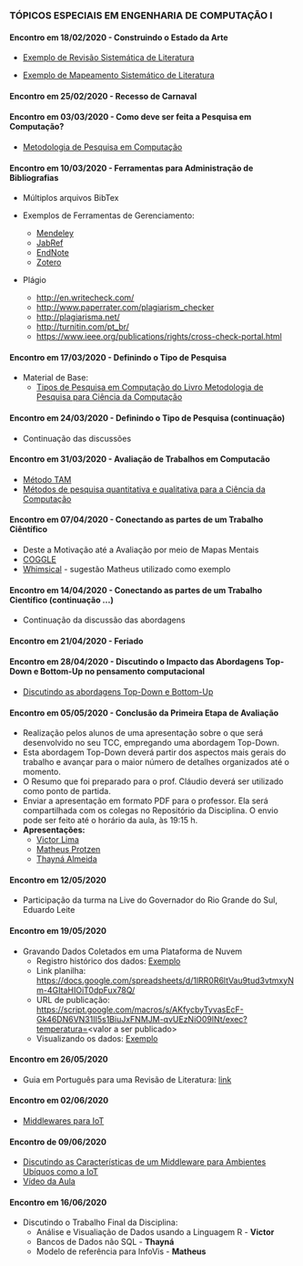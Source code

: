 ### TÓPICOS ESPECIAIS EM ENGENHARIA DE COMPUTAÇÃO I

#### Encontro em 18/02/2020 - Construindo o Estado da Arte

  * [Exemplo de Revisão Sistemática de Literatura](http://olaria.ucpel.edu.br/materiais/lib/exe/fetch.php?media=msl_qualificacao_rafael.pdf)

  * [Exemplo de Mapeamento Sistemático de Literatura](http://olaria.ucpel.edu.br/materiais/lib/exe/fetch.php?media=rsl_tese_roger.pdf)
  
#### Encontro em 25/02/2020 - Recesso de Carnaval 

#### Encontro em 03/03/2020 - Como deve ser feita a Pesquisa em Computação?

  * [Metodologia de Pesquisa em Computação](https://pt.slideshare.net/lndecastro/2015-metodologia-da-pesquisa-em-computao)

#### Encontro em 10/03/2020 - Ferramentas para Administração de Bibliografias
 
   * Múltiplos arquivos BibTex
   * Exemplos de Ferramentas de Gerenciamento:
     * [Mendeley](https://www.mendeley.com/)
     * [JabRef](http://www.jabref.org/)
     * [EndNote](https://clarivate.libguides.com/endnote_training/home)
     * [Zotero](https://www.zotero.org/)

  * Plágio
    * http://en.writecheck.com/
    * http://www.paperrater.com/plagiarism_checker
    * http://plagiarisma.net/
    * http://turnitin.com/pt_br/
    * https://www.ieee.org/publications/rights/cross-check-portal.html

#### Encontro em 17/03/2020 - Definindo o Tipo de Pesquisa

  * Material de Base: 
    * [Tipos de Pesquisa em Computação do Livro Metodologia de Pesquisa para Ciência da Computação](http://olaria.ucpel.edu.br/materiais/lib/exe/fetch.php?media=tipos-de-pesquisa-em-computacao.pdf)

#### Encontro em 24/03/2020 - Definindo o Tipo de Pesquisa (continuação)
  * Continuação das discussões

#### Encontro em 31/03/2020 - Avaliação de Trabalhos em Computacão
  * [Método TAM](http://olaria.ucpel.edu.br/materiais/lib/exe/fetch.php?media=avaliacao_dissertacao_rogerio_albandes.pdf)
  * [Métodos de pesquisa quantitativa e qualitativa para a Ciência da Computação](https://www.ic.unicamp.br/~wainer/papers/metod07.pdf)

#### Encontro em 07/04/2020 - Conectando as partes de um Trabalho Ciêntífico
  * Deste a Motivação até a Avaliação por meio de Mapas Mentais
  * [COGGLE](https://coggle.it/)
  * [Whimsical](https://whimsical.com/) - sugestão Matheus utilizado como exemplo

#### Encontro em 14/04/2020 - Conectando as partes de um Trabalho Científico (continuação ...)
  * Continuação da discussão das abordagens

#### Encontro em 21/04/2020 - Feriado

#### Encontro em 28/04/2020 - Discutindo o Impacto das Abordagens Top-Down e Bottom-Up no pensamento computacional
  * [Discutindo as abordagens Top-Down e Bottom-Up](https://pt.wikipedia.org/wiki/Abordagem_top-down_e_bottom-up)

#### Encontro em 05/05/2020 - Conclusão da Primeira Etapa de Avaliação
  * Realização pelos alunos de uma apresentação sobre o que será desenvolvido no seu TCC, empregando uma abordagem Top-Down.
  * Esta abordagem Top-Down deverá partir dos aspectos mais gerais do trabalho e avançar para o maior número de detalhes organizados até o momento.
  * O Resumo que foi preparado para o prof. Cláudio deverá ser utilizado como ponto de partida.
  * Enviar a apresentação em formato PDF para o professor. Ela será compartilhada com os colegas no Repositório da Disciplina. O envio pode ser feito até o horário da aula, às 19:15 h.
  * **Apresentações:**
    * [Victor Lima](https://github.com/adenauery/TEECI/blob/master/Avaliacao-I-Victor-Lima.pdf)
    * [Matheus Protzen](https://github.com/adenauery/TEECI/blob/master/Avaliacao-I-Matheus-Protzen.pdf)
    * [Thayná Almeida](https://github.com/adenauery/TEECI/blob/master/Avaliacao-I-Thayna-Almeida.pdf)
  
#### Encontro em 12/05/2020
  * Participação da turma na Live do Governador do Rio Grande do Sul, Eduardo Leite

#### Encontro em 19/05/2020
  * Gravando Dados Coletados em uma Plataforma de Nuvem
    * Registro histórico dos dados: [Exemplo](https://fazerlab.wordpress.com/2017/10/24/dados-em-tempo-real-com-planilha-do-google-docs/)
    * Link planilha: https://docs.google.com/spreadsheets/d/1lRR0R6ltVau9tud3vtmxyNm-4GItaHIOiT0dpFux78Q/
    * URL de publicação: https://script.google.com/macros/s/AKfycbyTyvasEcF-Gk46DN6VN31II5s1BiuJxFNMJM-qvUEzNiO09lNt/exec?temperatura=<valor a ser publicado\>    
    * Visualizando os dados: [Exemplo](https://fazerlab.wordpress.com/2017/10/30/grafico-dinamico-com-google-script-e-planilha/)
    
#### Encontro em 26/05/2020   
  * Guia em Português para uma Revisão de Literatura: [link](https://github.com/adenauery/TEECI/blob/master/Guia_Para_Realizar_uma_Revisao_Sistematica_da_Literatura.pdf)
  
#### Encontro em 02/06/2020
 * [Middlewares para IoT](http://olaria.ucpel.edu.br/materiais/lib/exe/fetch.php?media=survey-2016-middlewares-iot.pdf)
  
#### Encontro de 09/06/2020
* [Discutindo as Características de um Middleware para Ambientes Ubíquos como a IoT](http://ubiq.inf.ufpel.edu.br/exehda-code/)
* [Vídeo da Aula](https://drive.google.com/open?id=1TkdS2Um6Ui96GT3rL43aurcuuTuAqtex)

#### Encontro em 16/06/2020
* Discutindo o Trabalho Final da Disciplina:
  * Análise e Visualiação de Dados usando a Linguagem R - **Victor**
  * Bancos de Dados não SQL - **Thayná**
  * Modelo de referência para InfoVis - **Matheus**
  
  
